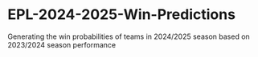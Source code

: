 # EPL-2024-2025-Win-Predictions
Generating the win probabilities of teams in 2024/2025 season based on 2023/2024 season performance 
